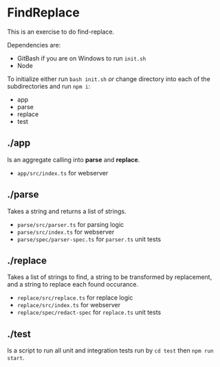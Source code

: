 # FindReplace
This is an exercise to do find-replace.

Dependencies are:
   * GitBash if you are on Windows to run `init.sh`
   * Node

To initialize either run `bash init.sh` *or* change directory into each of the subdirectories and run `npm i`:
   * app
   * parse
   * replace
   * test

## ./app
Is an aggregate calling into **parse** and **replace**. 
   * `app/src/index.ts` for webserver

## ./parse
Takes a string and returns a list of strings.
   * `parse/src/parser.ts` for parsing logic
   * `parse/src/index.ts` for webserver
   * `parse/spec/parser-spec.ts` for `parser.ts` unit tests

## ./replace
Takes a list of strings to find, a string to be transformed by replacement, and a string to replace each found occurance.
   * `replace/src/replace.ts` for replace logic
   * `replace/src/index.ts` for webserver
   * `replace/spec/redact-spec` for `replace.ts` unit tests

## ./test
Is a script to run all unit and integration tests run by `cd test` then `npm run start`. 
